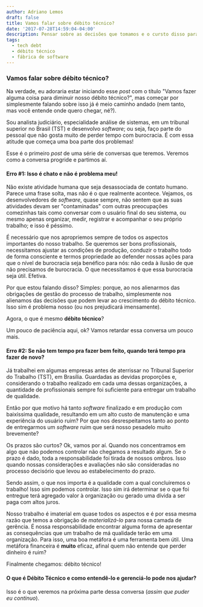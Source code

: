 ```yaml
---
author: Adriano Lemos
draft: false
title: Vamos falar sobre débito técnico?
date: '2017-07-28T14:59:04-04:00'
description: Pensar sobre as decisões que tomamos e o cursto disso para o projeto é parte da disciplina profissional que todos temos que exercitar em cada um dos nossos projetos de software.
tags:
  - tech debt
  - débito técnico
  - fábrica de software
---
```

### Vamos falar sobre débito técnico?

Na verdade, eu adoraria estar iniciando esse _post_ com o título "Vamos fazer alguma coisa para diminuir nosso débito técnico?", mas começar por simplesmente falando sobre isso já é meio caminho andado (nem tanto, mas você entende onde quero chegar, né?).

Sou analista judiciário, especialidade análise de sistemas, em um tribunal superior no Brasil (TST) e desenvolvo _software_; ou seja, faço parte do pessoal que não gosta muito de perder tempo com burocracia. É com essa atitude que começa uma boa parte dos problemas!

Esse é o primeiro _post_ de uma série de conversas que teremos. Veremos como a conversa progride e partimos aí.



#### Erro #1: Isso é chato e não é problema meu!

Não existe atividade humana que seja desassociada de contato humano. Parece uma frase solta, mas não é o que realmente acontece. Vejamos, os desenvolvedores de _software_, quase sempre, não sentem que as suas atividades devam ser "contaminadas" com outras preocupações comezinhas tais como conversar com o usuário final do seu sistema, ou mesmo apenas organizar, medir, registrar e acompanhar o seu próprio trabalho; e isso é péssimo.

É necessário que nos apropriemos sempre de todos os aspectos importantes do nosso trabalho. Se queremos ser bons profissionais, necessitamos ajustar as condições de produção, conduzir o trabalho todo de forma consciente e termos propriedade ao defender nossas ações para que o nível de burocracia seja benéfico para nós: não ceda à ilusão de que não precisamos de burocracia. O que necessitamos é que essa burocracia seja útil. Efetiva.

Por que estou falando disso? Simples: porque, ao nos alienarmos das obrigações de gestão do processo de trabalho, simplesmente nos alienamos das decisões que podem levar ao crescimento do débito técnico. Isso sim é problema nosso (ou nos prejudicará imensamente).

Agora, o que é mesmo **débito técnico**?

Um pouco de paciência aqui, ok? Vamos retardar essa conversa um pouco mais.

#### Erro #2: Se não tem tempo pra fazer bem feito, quando terá tempo pra fazer de novo?

Já trabalhei em algumas empresas antes de aterrissar no Tribunal Superior do Trabalho (TST), em Brasília. Guardadas as devidas proporções e, considerando o trabalho realizado em cada uma dessas organizações, a quantidade de profissionais sempre foi suficiente para entregar um trabalho de qualidade.

Então por que motivo há tanto _software_ finalizado e em produção com baixíssima qualidade, resultando em um alto custo de manutenção e uma experiência do usuário ruim? Por que nos desrespeitamos tanto ao ponto de entregarmos um _software_ ruim que será nosso pesadelo muito brevemente?

Os prazos são curtos? Ok, vamos por aí. Quando nos concentramos em algo que não podemos controlar não chegamos a resultado algum. Se o prazo é dado, toda a responsabilidade foi tirada de nossos ombros. Isso quando nossas considerações e avaliações não são consideradas no processo decisório que levou ao estabelecimento do prazo.

Sendo assim, o que nos importa é a qualidade com a qual concluiremos o trabalho! Isso sim podemos controlar. Isso sim irá determinar se o que foi entregue terá agregado valor à organização ou gerado uma dívida a ser paga com altos juros.

Nosso trabalho é imaterial em quase todos os aspectos e é por essa mesma razão que temos a obrigação de _materializá-lo_ para nossa camada de gerência. É nossa responsabilidade encontrar alguma forma de apresentar as consequências que um trabalho de má qualidade terão em uma organização. Para isso, uma boa metáfora é uma ferramenta bem útil. Uma metáfora financeira é **muito** eficaz, afinal quem não entende que perder dinheiro é ruim?

Finalmente chegamos: débito técnico!

#### O que é Débito Técnico e como entendê-lo e gerenciá-lo pode nos ajudar?

Isso é o que veremos na próxima parte dessa conversa (_assim que puder eu continuo_).
